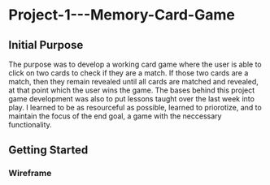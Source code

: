 # Project-1---Memory-Card-Game
## Initial Purpose
The purpose was to develop a working card game where the user is able to click on two cards to check if they are a match. If those two cards are a match, then they remain revealed until all cards are matched and revealed, at that point which the user wins the game. The bases behind this project game development was also to put lessons taught over the last week into play. I learned to be as resourceful as possible, learned to priorotize, and to maintain the focus of the end goal, a game with the neccessary functionality. 

## Getting Started
### Wireframe
